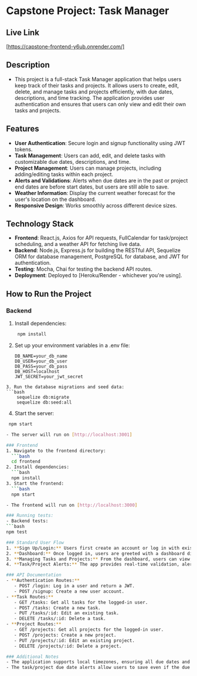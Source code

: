 # Capstone Project: Task Manager

## Live Link
[https://capstone-frontend-y6ub.onrender.com/]

## Description
- This project is a full-stack Task Manager application that helps users keep track of their tasks and projects. It allows users to create, edit, delete, and manage tasks and projects efficiently, with due dates, descriptions, and time tracking. The application provides user authentication and ensures that users can only view and edit their own tasks and projects.

## Features
- **User Authentication**: Secure login and signup functionality using JWT tokens.
- **Task Management**: Users can add, edit, and delete tasks with customizable due dates, descriptions, and time.
- **Project Management**: Users can manage projects, including adding/editing tasks within each project.
- **Alerts and Validations**: Alerts when due dates are in the past or project end dates are before start dates, but users are still able to save.
- **Weather Information**: Display the current weather forecast for the user's location on the dashboard.
- **Responsive Design**: Works smoothly across different device sizes.

## Technology Stack
- **Frontend**: React.js, Axios for API requests, FullCalendar for task/project scheduling, and a weather API for fetching live data.
- **Backend**: Node.js, Express.js for building the RESTful API, Sequelize ORM for database management, PostgreSQL for database, and JWT for authentication.
- **Testing**: Mocha, Chai for testing the backend API routes.
- **Deployment**: Deployed to [Heroku/Render - whichever you're using].

## How to Run the Project

### Backend
1. Install dependencies:  
   ```bash
    npm install
2. Set up your environment variables in a .env file:
   ```
   DB_NAME=your_db_name
   DB_USER=your_db_user
   DB_PASS=your_db_pass
   DB_HOST=localhost
   JWT_SECRET=your_jwt_secret
  ```
3. Run the database migrations and seed data:
  ```bash
      sequelize db:migrate
      sequelize db:seed:all
  ```
4. Start the server:
  ```bash
   npm start

  - The server will run on [http://localhost:3001]

### Frontend
1. Navigate to the frontend directory:
    ```bash
    cd frontend
2. Install dependencies:
    ```bash
    npm install
3. Start the frontend:
    ```bash
    npm start

  - The frontend will run on [http://localhost:3000]

### Running tests:
  - Backend tests:
  ```bash
  npm test

### Standard User Flow
1. **Sign Up/Login:** Users first create an account or log in with existing credentials.
2. **Dashboard:** Once logged in, users are greeted with a dashboard displaying their current tasks and projects, along with a weather forecast.
3. **Managing Tasks and Projects:** From the dashboard, users can view, add, edit, or delete tasks and projects.
4. **Task/Project Alerts:** The app provides real-time validation, alerting users when they attempt to set unrealistic due dates.

### API Documentation
- **Authentication Routes:**
     - POST /login: Log in a user and return a JWT.
     - POST /signup: Create a new user account.
- **Task Routes:**
     - GET /tasks: Get all tasks for the logged-in user.
     - POST /tasks: Create a new task.
     - PUT /tasks/:id: Edit an existing task.
     - DELETE /tasks/:id: Delete a task.
- **Project Routes:**
     - GET /projects: Get all projects for the logged-in user.
     - POST /projects: Create a new project.
     - PUT /projects/:id: Edit an existing project.
     - DELETE /projects/:id: Delete a project.

### Additional Notes
  - The application supports local timezones, ensuring all due dates and times are correctly displayed for the user.
  - The task/project due date alerts allow users to save even if the due date is in the past.


    
  
